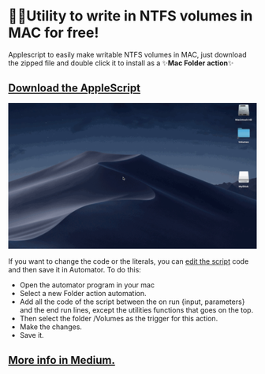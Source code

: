 # 🧙‍♂️Utility to write in NTFS volumes in MAC for free!
Applescript to easily make writable NTFS volumes in MAC, just download the zipped file and double click it to install as a ✨**Mac Folder action**✨

## [Download the AppleScript](https://medium.com/r/?url=https%3A%2F%2Fgithub.com%2Farturogalan%2Fntfs-mac-automator%2Fraw%2Fmaster%2F%25F0%259F%25A7%2599NTFS%2520writable%2520utility.zip "Download the NTFS utility")

![NTFS utility](https://github.com/arturogalan/ntfs-mac-automator/blob/master/images/NTFSUtility1.gif)

If you want to change the code or the literals, you can [edit the script](https://github.com/arturogalan/ntfs-mac-automator/blob/master/src/NTFS_writable_utility_AppleScript.txt) code and then save it in Automator.
To do this:
* Open the automator program in your mac
* Select a new Folder action automation. 
* Add all the code of the script between the on run {input, parameters} and the end run lines, except the utilities functions that goes on the top.
* Then select the folder /Volumes as the trigger for this action. 
* Make the changes.
* Save it.

## [More info in Medium.](https://medium.com/p/d2d4ab32b25e/edit, "Read the explanation of the script")
